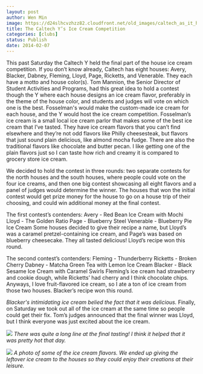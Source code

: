 ```yaml
---
layout: post
author: Wen Min
image: https://d24slhcvzhzz82.cloudfront.net/old_images/caltech_as_it_happens/6a0105349b8251970b01a3fcb69c9a970b.jpg
title: The Caltech Y’s Ice Cream Competition
categories: [clubs]
status: Publish
date: 2014-02-07
---
```


This past Saturday the Caltech Y held the final part of the house ice cream competition. If you don’t know already, Caltech has eight houses: Avery, Blacker, Dabney, Fleming, Lloyd, Page, Ricketts, and Venerable. They each have a motto and house color(s). Tom Mannion, the Senior Director of Student Activities and Programs, had this great idea to hold a contest though the Y where each house designs an ice cream flavor, preferably in the theme of the house color, and students and judges will vote on which one is the best. Fosselman's would make the custom-made ice cream for each house, and the Y would host the ice cream competition. Fosselman’s ice cream is a small local ice cream parlor that makes some of the best ice cream that I’ve tasted. They have ice cream flavors that you can’t find elsewhere and they’re not odd flavors like Philly cheesesteak, but flavors that just sound plain delicious, like almond mocha fudge. There are also the traditional flavors like chocolate and butter pecan. I like getting one of the plain flavors just so I can taste how rich and creamy it is compared to grocery store ice cream.

We decided to hold the contest in three rounds: two separate contests for the north houses and the south houses, where people could vote on the four ice creams, and then one big contest showcasing all eight flavors and a panel of judges would determine the winner. The houses that won the initial contest would get prize money for the house to go on a house trip of their choosing, and could win additional money at the final contest.

The first contest’s contenders:
Avery - Red Bean Ice Cream with Mochi
Lloyd - The Golden Ratio
Page - Blueberry Steel
Venerable - Blueberry Pie Ice Cream
Some houses decided to give their recipe a name, but Lloyd’s was a caramel pretzel-containing ice cream, and Page’s was based on blueberry cheesecake. They all tasted delicious! Lloyd’s recipe won this round.

The second contest’s contenders:
Fleming - Thunderberry
Ricketts - Broken Cherry
Dabney - Matcha Green Tea with Lemon Ice Cream
Blacker - Black Sesame Ice Cream with Caramel Swirls
Fleming’s ice cream had strawberry and cookie dough, while Ricketts’ had cherry and I think chocolate chips. Anyways, I love fruit-flavored ice cream, so I ate a ton of ice cream from those two houses. Blacker’s recipe won this round.

*Blacker's intimidating ice cream belied the fact that it was delicious.*
Finally, on Saturday we took out all of the ice cream at the same time so people could get their fix. Tom’s judges announced that the final winner was Lloyd, but I think everyone was just excited about the ice cream.


![](https://d24slhcvzhzz82.cloudfront.net/old_images/caltech_as_it_happens/6a0105349b8251970b01a511663ff7970c.jpg)
*There was quite a long line at the final tasting! I think it helped that it was pretty hot that day.*


![](https://d24slhcvzhzz82.cloudfront.net/old_images/caltech_as_it_happens/6a0105349b8251970b01a3fcb69d61970b.jpg)
*A photo of some of the ice cream flavors. We ended up giving the leftover ice cream to the houses so they could enjoy their creations at their leisure.*
